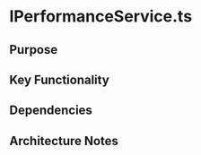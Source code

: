 # IPerformanceService.ts

## Purpose

## Key Functionality

## Dependencies

## Architecture Notes

